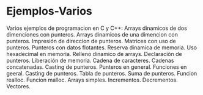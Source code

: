 ﻿# Ejemplos-Varios
Varios ejemplos de programacion en C y C++:
Arrays dinamicos de dos dimenciones con punteros.
Arrays dinamicos de una dimencion con punteros.
Impresión de direccion de punteros.
Matrices con uso de punteros.
Punteros con datos flotantes.
Reserva dinamica de memoria.
Uso hexadecimal en memoria.
Relleno dinamico de arrays.
Declaración de punteros.
Liberación de memoria.
Cadena de caracteres.
Cadenas concatenadas.
Casting de punteros.
Punteros en general.
Funciones en geeral.
Casting de punteros.
Tabla de punteros.
Suma de punteros.
Funcion realloc.
Funcion malloc.
Arrays simples.
Incrementos.
Decrementos.
Vectores.